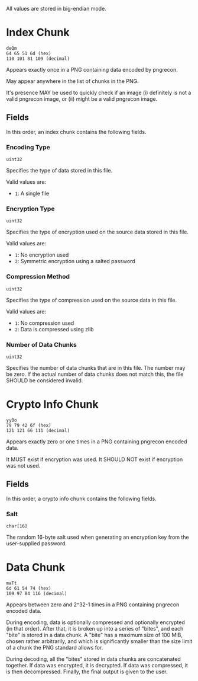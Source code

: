 All values are stored in big-endian mode.

# Index Chunk

    deQm
    64 65 51 6d (hex)
    110 101 81 109 (decimal)

Appears exactly once in a PNG containing data encoded by pngrecon.

May appear anywhere in the list of chunks in the PNG.

It's presence MAY be used to quickly check if an image (i) definitely is not a
valid pngrecon image, or (ii) might be a valid pngrecon image.

## Fields

In this order, an index chunk contains the following fields.

### Encoding Type

`uint32`

Specifies the type of data stored in this file.

Valid values are:

- `1`: A single file

### Encryption Type

`uint32`

Specifies the type of encryption used on the source data stored in this file.

Valid values are:

- `1`: No encryption used
- `2`: Symmetric encryption using a salted password

### Compression Method

`uint32`

Specifies the type of compression used on the source data in this file.

Valid values are:

- `1`: No compression used
- `2`: Data is compressed using zlib

### Number of Data Chunks

`uint32`

Specifies the number of data chunks that are in this file. The number may be
zero. If the actual number of data chunks does not match this, the file SHOULD
be considered invalid.

# Crypto Info Chunk

    yyBo
    79 79 42 6f (hex)
    121 121 66 111 (decimal)

Appears exactly zero or one times in a PNG containing pngrecon encoded data.

It MUST exist if encryption was used. It SHOULD NOT exist if encryption was not
used.

## Fields

In this order, a crypto info chunk contains the following fields.

### Salt

    char[16]

The random 16-byte salt used when generating an encryption key from the
user-supplied password.

# Data Chunk

    maTt
    6d 61 54 74 (hex)
    109 97 84 116 (decimal)

Appears between zero and 2^32-1 times in a PNG containing pngrecon encoded data.

During encoding, data is optionally compressed and optionally encrypted (in
that order). After that, it is broken up into a series of "bites", and each
"bite" is stored in a data chunk. A "bite" has a maximum size of 100 MiB,
chosen rather arbitrarily, and which is significantly smaller than the size
limit of a chunk the PNG standard allows for.

During decoding, all the "bites" stored in data chunks are concatenated
together. If data was encrypted, it is decrypted. If data was compressed, it is
then decompressed. Finally, the final output is given to the user.
